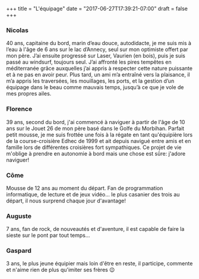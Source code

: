 +++
title = "L'équipage"
date = "2017-06-27T17:39:21-07:00"
draft = false
+++

### Nicolas
40 ans, capitaine du bord, marin d’eau douce, autodidacte, je me suis mis à l’eau à l'âge de 6 ans sur le lac d’Annecy, seul sur mon optimiste offert par mon père. J’ai ensuite progressé sur Laser, Vaurien (en bois), puis je suis passé au windsurf, toujours seul. J’ai affronté les pires tempêtes en méditerranée grâce auxquelles j’ai appris à respecter cette nature puissante et à ne pas en avoir peur. Plus tard, un ami m’a entraîné vers la plaisance, il m’a appris les traversées, les mouillages, les ports, et la gestion d’un équipage dans le beau comme mauvais temps, jusqu’à ce que je vole de mes propres ailes.

### Florence
39 ans, second du bord, j'ai commencé à naviguer à partir de l'âge de 10 ans sur le Jouet 26 de mon père basé dans le Golfe du Morbihan. Parfait petit mousse, je me suis frottée une fois à la régate en tant qu'équipière lors de la course-croisière Edhec de 1999 et ait depuis navigué entre amis et en famille lors de différentes croisières fort sympathiques. Ce projet de vie m'oblige à prendre en autonomie à bord mais une chose est sûre: j'adore naviguer!

### Côme
Mousse de 12 ans au moment du départ. Fan de programmation informatique, de lecture et de jeux vidéo... le plus casanier des trois au départ, il nous surprend chaque jour d'avantage!

### Auguste
7 ans, fan de rock, de nouveautés et d'aventure, il est capable de faire la sieste sur le pont par tout temps...

### Gaspard
3 ans, le plus jeune équipier mais loin d'être en reste, il participe, commente et n'aime rien de plus qu'imiter ses frères 😉
